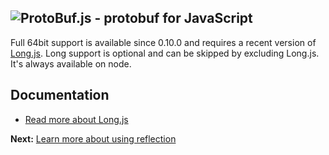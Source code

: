 ![ProtoBuf.js - protobuf for JavaScript](https://raw.github.com/dcodeIO/ProtoBuf.js/master/ProtoBuf.png)
---
Full 64bit support is available since 0.10.0 and requires a recent version of [Long.js](https://github.com/dcodeIO/Long.js). Long support is optional and can be skipped by excluding Long.js. It's always available on node.

Documentation
-------------
* [Read more about Long.js](https://github.com/dcodeIO/Long.js)

**Next:** [Learn more about using reflection](https://github.com/dcodeIO/ProtoBuf.js/wiki/Reflection)